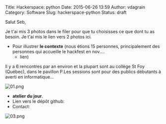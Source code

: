 Title: Hackerspace: python
Date: 2015-06-26 13:59
Author: vdagrain
Category: Software
Slug: hackerspace-python
Status: draft

Salut Seb,

Je t'ai mis 3 photos dans le filer pour que tu choisisses ce que dont tu
as besoin. Je t'ai mis le lien vers 2 photos ici.

-   Pour illustrer **le contexte** (nous étions 15 personnes,
    principalement des personnes qui accueille le hackfest en nov....
    + lien)

Il y a 6 rencontres par an environ et la plupart sont au collège St Foy
(Québec), dans le pavillon P.Les sessions sont pour des publics
débutants à averti en informatique...

![01.png](/images/blog/01.png "01.png, juin 2015")

-   **atelier du jour**.
-   Lien vers le dépôt github:
-   Contact:

![03.png](/images/blog/03.png "03.png, juin 2015")

</p>

